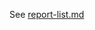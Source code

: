 See [report-list.md](report-list.md)

<link rel="stylesheet" href="style.css">

<script>
  document.location.replace("https://security.modtech.app/reports/report-list.html")
</script>
